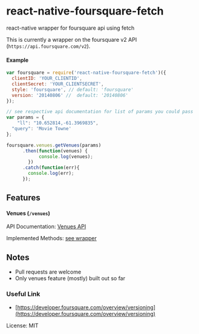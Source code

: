 # react-native-foursquare-fetch
react-native wrapper for foursquare api using fetch

This is currently a wrapper on the foursquare v2 API (`https://api.foursquare.com/v2`).

#### Example

```js
var foursquare = require('react-native-foursquare-fetch')({
  clientID: 'YOUR_CLIENTID',
  clientSecret: 'YOUR_CLIENTSECRET',
  style: 'foursquare', // default: 'foursquare'
  version: '20140806' //  default: '20140806'
});

// see respective api documentation for list of params you could pass
var params = {
	"ll": "10.652814,-61.3969835",
  "query": 'Movie Towne'
};

foursquare.venues.getVenues(params)
      .then(function(venues) {
    		console.log(venues);
    	})
      .catch(function(err){
        console.log(err);
      });
```

## Features

#### Venues (` /venues `)

API Documentation: [Venues API](https://developer.foursquare.com/docs/venues/venues)

Implemented Methods: [see wrapper](https://github.com/lwhiteley/react-native-foursquare-fetch/blob/master/lib/api/venues.js)


## Notes
- Pull requests are welcome
- Only venues feature (mostly) built out so far

### Useful Link
- [https://developer.foursquare.com/overview/versioning](https://developer.foursquare.com/overview/versioning)

License: MIT

